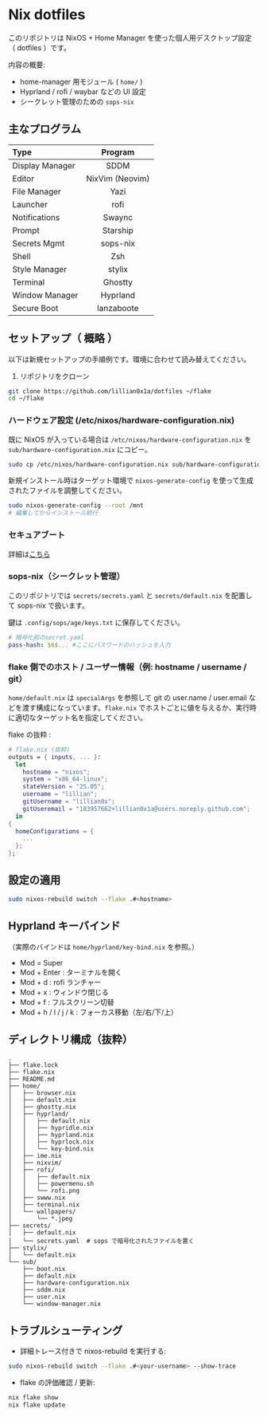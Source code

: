 # Nix dotfiles

このリポジトリは NixOS + Home Manager を使った個人用デスクトップ設定（ dotfiles ）です。

内容の概要:

- home-manager 用モジュール ( `home/` )
- Hyprland / rofi / waybar などの UI 設定
- シークレット管理のための `sops-nix`

## 主なプログラム

| Type | Program |
| :- | :-: |
| Display Manager | SDDM |
| Editor | NixVim (Neovim) |
| File Manager | Yazi |
| Launcher | rofi |
| Notifications | Swaync |
| Prompt | Starship |
| Secrets Mgmt | sops-nix |
| Shell | Zsh |
| Style Manager | stylix |
| Terminal | Ghostty |
| Window Manager | Hyprland |
| Secure Boot | lanzaboote |

## セットアップ（ 概略 ）

以下は新規セットアップの手順例です。環境に合わせて読み替えてください。

1. リポジトリをクローン

```bash
git clone https://github.com/lillian0x1a/dotfiles ~/flake
cd ~/flake
```

### ハードウェア設定 (/etc/nixos/hardware-configuration.nix)

既に NixOS が入っている場合は `/etc/nixos/hardware-configuration.nix` を `sub/hardware-configuration.nix` にコピー。

```bash
sudo cp /etc/nixos/hardware-configuration.nix sub/hardware-configuration.nix 
```

新規インストール時はターゲット環境で `nixos-generate-config` を使って生成されたファイルを調整してください。

```bash
sudo nixos-generate-config --root /mnt
# 編集してからインストール続行
```

### セキュアブート

詳細は[こちら](https://github.com/nix-community/lanzaboote/blob/master/docs/QUICK_START.md)

### sops-nix（シークレット管理）

このリポジトリでは `secrets/secrets.yaml` と `secrets/default.nix` を配置して sops-nix で扱います。

鍵は `.config/sops/age/keys.txt` に保存してください。


```yaml
# 暗号化前のsecret.yaml
pass-hash: $6$... #ここにパスワードのハッシュを入力 
```

### flake 側でのホスト / ユーザー情報（例: hostname / username / git）

`home/default.nix` は `specialArgs` を参照して git の user.name / user.email などを渡す構成になっています。`flake.nix` でホストごとに値を与えるか、実行時に適切なターゲット名を指定してください。

flake の抜粋 :

```nix
# flake.nix (抜粋)
outputs = { inputs, ... }:
  let
    hostname = "nixos";
    system = "x86_64-linux";
    stateVersion = "25.05";
    username = "lillian";
    gitUsername = "lillian0x";
    gitUseremail = "183957662+lillian0x1a@users.noreply.github.com";
  in
{
  homeConfigurations = {
    ...
  };
};
```

## 設定の適用

```bash
sudo nixos-rebuild switch --flake .#<hostname>
```

## Hyprland キーバインド

（実際のバインドは `home/hyprland/key-bind.nix` を参照。）

- Mod = Super
- Mod + Enter : ターミナルを開く
- Mod + d : rofi ランチャー
- Mod + x : ウィンドウ閉じる
- Mod + f : フルスクリーン切替
- Mod + h / l / j / k : フォーカス移動（左/右/下/上）

## ディレクトリ構成（抜粋）

```
.
├── flake.lock
├── flake.nix
├── README.md
├── home/
│   ├── browser.nix
│   ├── default.nix
│   ├── ghostty.nix
│   ├── hyprland/
│   │   ├── default.nix
│   │   ├── hypridle.nix
│   │   ├── hyprland.nix
│   │   ├── hyprlock.nix
│   │   └── key-bind.nix
│   ├── ime.nix
│   ├── nixvim/
│   ├── rofi/
│   │   ├── default.nix
│   │   ├── powermenu.sh
│   │   └── rofi.png
│   ├── swww.nix
│   ├── terminal.nix
│   └── wallpapers/
│       └── *.jpeg
├── secrets/
│   ├── default.nix
│   └── secrets.yaml  # sops で暗号化されたファイルを置く
├── stylix/
│   └── default.nix
└── sub/
    ├── boot.nix
    ├── default.nix
    ├── hardware-configuration.nix
    ├── sddm.nix
    ├── user.nix
    └── window-manager.nix
```

## トラブルシューティング

- 詳細トレース付きで nixos-rebuild を実行する:

```bash
sudo nixos-rebuild switch --flake .#<your-username> --show-trace
```

- flake の評価確認 / 更新:

```bash
nix flake show
nix flake update
```
